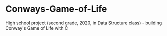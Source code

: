 # Conways-Game-of-Life
High school project (second grade, 2020, in Data Structure class) - building Conway's Game of Life with C
